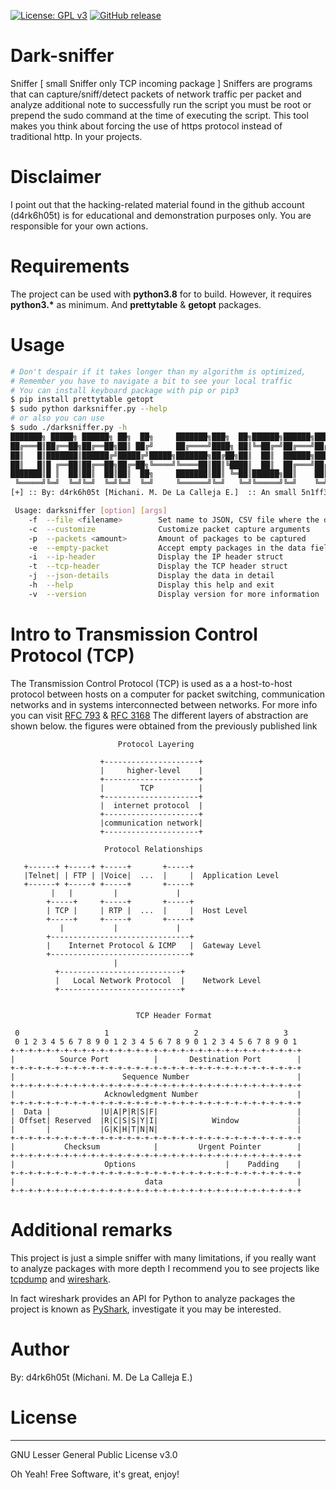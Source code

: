 [![License: GPL v3](https://img.shields.io/badge/License-GPLv3-blue.svg)](https://www.gnu.org/licenses/gpl-3.0)
[![GitHub release](https://img.shields.io/badge/release-v1.0.0-green)](https://github.com/d4rk6h05t/dark-sniffer)

# Dark-sniffer
Sniffer [ small Sniffer only TCP incoming package ] Sniffers are programs that can capture/sniff/detect packets of network traffic per packet and analyze additional note to successfully run the script you must be root or prepend the sudo command at the time of executing the script. This tool makes you think about forcing the use of https protocol instead of traditional http. In your projects.

# Disclaimer
I point out that the hacking-related material found in the github account (d4rk6h05t) is for educational and demonstration purposes only. You are responsible for your own actions.

# Requirements
The project can be used with **python3.8** for to build. However, it requires __python3.*__ as minimum.
 And  **prettytable** & **getopt** packages.
# Usage
```sh
# Don't despair if it takes longer than my algorithm is optimized, 
# Remember you have to navigate a bit to see your local traffic
# You can install keyboard package with pip or pip3
$ pip install prettytable getopt
$ sudo python darksniffer.py --help
# or also you can use
$ sudo ./darksniffer.py -h
███████╗ █████╗ ██████╗ ██╗  ██╗     ███████╗███╗  ██╗██████╗██████╗██████╗███████╗██████╗ 
██╔═══█║██╔══██╗██╔══██╗██║ ██╔╝     ██╔════╝████╗ ██║╚═██╔═╝██╔═══╝██╔═══╝██╔════╝██╔══██╗
██║   █║███████║██████╔╝█████╔╝█████╗███████╗██╔██╗██║  ██║  ██████╗██████╗█████╗  ██████╔╝
██║   █║█ ╔══██║██╔══██╗██╔═██╗╚════╝╚════██║██║╚████║  ██║  ██╔═══╝██╔═══╝██╔══╝  ██╔══██╗
███████║█ ║  ██║██║  ██║██║  ██╗     ███████║██║ ╚═██║██████╗██║    ██║    ███████╗██║  ██║
 ╚═════╝╚═╝  ╚═╝╚═╝  ╚═╝╚═╝  ╚═╝     ╚══════╝╚═╝   ╚═╝╚═════╝╚═╝    ╚═╝    ╚══════╝╚═╝  ╚═╝
[+] :: By: d4rk6h05t [Michani. M. De La Calleja E.]  :: An small 5n1ff3r v1.0.0

 Usage: darksniffer [option] [args]
	-f 	--file <filename>   	 Set name to JSON, CSV file where the details of the intercepted packets is stored 
	-c 	--customize         	 Customize packet capture arguments 
	-p 	--packets <amount>  	 Amount of packages to be captured 
	-e 	--empty-packet      	 Accept empty packages in the data field 
	-i 	--ip-header         	 Display the IP header struct 
	-t 	--tcp-header        	 Display the TCP header struct 
	-j 	--json-details      	 Display the data in detail 
	-h 	--help              	 Display this help and exit
	-v 	--version           	 Display version for more information

```
# Intro to Transmission Control Protocol (TCP)
The Transmission Control Protocol (TCP) is used as a a host-to-host protocol between hosts on a computer for packet switching,
communication networks and in systems interconnected between networks.
For more info you can visit [RFC 793](https://tools.ietf.org/html/rfc793) & [RFC 3168](https://tools.ietf.org/html/rfc3168)
The different layers of abstraction are shown below. the figures were obtained from the previously published link
                            
                            Protocol Layering

                        +---------------------+
                        |     higher-level    |
                        +---------------------+
                        |        TCP          |
                        +---------------------+
                        |  internet protocol  |
                        +---------------------+
                        |communication network|
                        +---------------------+
                        
                         Protocol Relationships 

       +------+ +-----+ +-----+       +-----+
       |Telnet| | FTP | |Voice|  ...  |     |  Application Level
       +------+ +-----+ +-----+       +-----+
             |   |         |             |
            +-----+     +-----+       +-----+
            | TCP |     | RTP |  ...  |     |  Host Level
            +-----+     +-----+       +-----+
               |           |             |
            +-------------------------------+
            |    Internet Protocol & ICMP   |  Gateway Level
            +-------------------------------+
                           |
              +---------------------------+
              |   Local Network Protocol  |    Network Level
              +---------------------------+
              
              
                                TCP Header Format
     
     0                   1                   2                   3
     0 1 2 3 4 5 6 7 8 9 0 1 2 3 4 5 6 7 8 9 0 1 2 3 4 5 6 7 8 9 0 1
    +-+-+-+-+-+-+-+-+-+-+-+-+-+-+-+-+-+-+-+-+-+-+-+-+-+-+-+-+-+-+-+-+
    |          Source Port          |       Destination Port        |
    +-+-+-+-+-+-+-+-+-+-+-+-+-+-+-+-+-+-+-+-+-+-+-+-+-+-+-+-+-+-+-+-+
    |                        Sequence Number                        |
    +-+-+-+-+-+-+-+-+-+-+-+-+-+-+-+-+-+-+-+-+-+-+-+-+-+-+-+-+-+-+-+-+
    |                    Acknowledgment Number                      |
    +-+-+-+-+-+-+-+-+-+-+-+-+-+-+-+-+-+-+-+-+-+-+-+-+-+-+-+-+-+-+-+-+
    |  Data |           |U|A|P|R|S|F|                               |
    | Offset| Reserved  |R|C|S|S|Y|I|            Window             |
    |       |           |G|K|H|T|N|N|                               |
    +-+-+-+-+-+-+-+-+-+-+-+-+-+-+-+-+-+-+-+-+-+-+-+-+-+-+-+-+-+-+-+-+
    |           Checksum            |         Urgent Pointer        |
    +-+-+-+-+-+-+-+-+-+-+-+-+-+-+-+-+-+-+-+-+-+-+-+-+-+-+-+-+-+-+-+-+
    |                    Options                    |    Padding    |
    +-+-+-+-+-+-+-+-+-+-+-+-+-+-+-+-+-+-+-+-+-+-+-+-+-+-+-+-+-+-+-+-+
    |                             data                              |
    +-+-+-+-+-+-+-+-+-+-+-+-+-+-+-+-+-+-+-+-+-+-+-+-+-+-+-+-+-+-+-+-+

# Additional remarks
This project is just a simple sniffer with many limitations, if you really want to analyze packages with more depth I recommend you to see projects like [tcpdump](https://www.tcpdump.org/) and [wireshark](https://www.wireshark.org/). 

In fact wireshark provides an API for Python to analyze packages the project is known as [PyShark](https://kiminewt.github.io/pyshark/), investigate it you may be interested.



# Author
By: d4rk6h05t (Michani. M. De La Calleja E.)

# License
----

GNU Lesser General Public License v3.0

Oh Yeah! Free Software,  it's great, enjoy!
